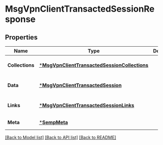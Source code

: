 # MsgVpnClientTransactedSessionResponse

## Properties
Name | Type | Description | Notes
------------ | ------------- | ------------- | -------------
**Collections** | [***MsgVpnClientTransactedSessionCollections**](MsgVpnClientTransactedSessionCollections.md) |  | [optional] [default to null]
**Data** | [***MsgVpnClientTransactedSession**](MsgVpnClientTransactedSession.md) |  | [optional] [default to null]
**Links** | [***MsgVpnClientTransactedSessionLinks**](MsgVpnClientTransactedSessionLinks.md) |  | [optional] [default to null]
**Meta** | [***SempMeta**](SempMeta.md) |  | [default to null]

[[Back to Model list]](../README.md#documentation-for-models) [[Back to API list]](../README.md#documentation-for-api-endpoints) [[Back to README]](../README.md)

